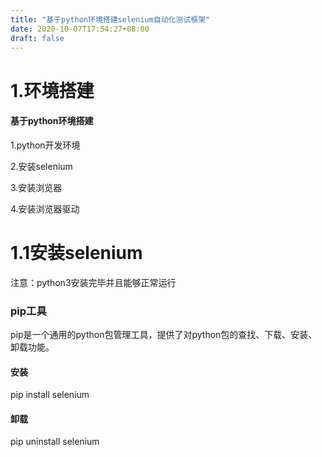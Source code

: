 ```yaml
---
title: "基于python环境搭建selenium自动化测试框架"
date: 2020-10-07T17:54:27+08:00
draft: false
---
```


# 1.环境搭建

#### 基于python环境搭建

1.python开发环境

2.安装selenium

3.安装浏览器

4.安装浏览器驱动



# 1.1安装selenium

注意：python3安装完毕并且能够正常运行

### pip工具

pip是一个通用的python包管理工具，提供了对python包的查找、下载、安装、卸载功能。

#### 安装

pip install selenium

#### 卸载

pip uninstall selenium